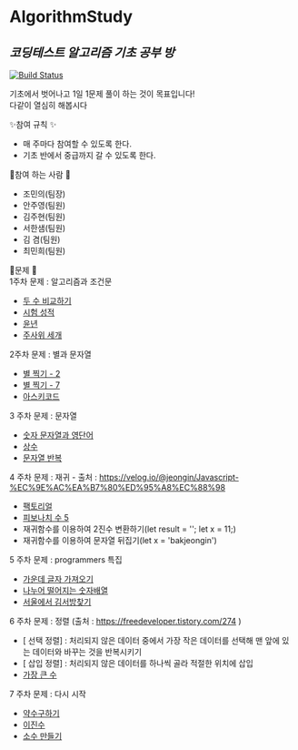 # AlgorithmStudy
## _코딩테스트 알고리즘 기초 공부 방_

[![Build Status](https://travis-ci.org/joemccann/dillinger.svg?branch=master)](https://travis-ci.org/joemccann/dillinger)

기초에서 벗어나고 1일 1문제 풀이 하는 것이 목표입니다!<br>
다같이 열심히 해봅시다

✨참여 규칙 ✨
 - 매 주마다 참여할 수 있도록 한다.
 - 기초 반에서 중급까지 갈 수 있도록 한다.

💎참여 하는 사람 💎
 - 조민의(팀장)
 - 안주영(팀원)
 - 김주현(팀원)
 - 서한샘(팀원)
 - 김  겸(팀원)
 - 최민희(팀원)

🍂문제 🍂<br>
  1주차 문제 : 알고리즘과 조건문
   - [	두 수 비교하기](https://www.acmicpc.net/problem/1330)
   - [	시험 성적](https://www.acmicpc.net/problem/9498)
   - [	윤년](https://www.acmicpc.net/problem/2753)
   - [	주사위 세개](https://www.acmicpc.net/problem/2480)
   
  2주차 문제 : 별과 문자열
   - [	별 찍기 - 2](https://www.acmicpc.net/problem/2439)
   - [	별 찍기 - 7](https://www.acmicpc.net/problem/2444)
   - [	아스키코드](https://www.acmicpc.net/problem/11654)

  3 주차 문제 : 문자열
   - [	숫자 문자열과 영단어](https://programmers.co.kr/learn/courses/30/lessons/81301)
   - [	상수](https://www.acmicpc.net/problem/2908)
   - [	문자열 반복](https://www.acmicpc.net/problem/2675)

  4 주차 문제 : 재귀 -  출처 : https://velog.io/@jeongin/Javascript-%EC%9E%AC%EA%B7%80%ED%95%A8%EC%88%98
   - [	팩토리얼](https://www.acmicpc.net/problem/10872)
   - [	피보나치 수 5](https://www.acmicpc.net/problem/10870)
   - 재귀함수를 이용하여 2진수 변환하기(let result = ''; let x = 11;)
   - 재귀함수를 이용하여 문자열 뒤집기(let x = 'bakjeongin')

  5 주차 문제 :  programmers 특집
   - [	가운데 글자 가져오기](https://programmers.co.kr/learn/courses/30/lessons/12903?language=javascript)
   - [	나누어 떨어지는 숫자배열](https://programmers.co.kr/learn/courses/30/lessons/12910?language=java)
   - [	서울에서 김서방찾기](https://programmers.co.kr/learn/courses/30/lessons/12919?language=javascript)


  6 주차 문제 :  정렬 (출처 :  https://freedeveloper.tistory.com/274 )
   - [	선택 정렬] : 처리되지 않은 데이터 중에서 가장 작은 데이터를 선택해 맨 앞에 있는 데이터와 바꾸는 것을 반복시키기 
   - [	삽입 정렬] : 처리되지 않은 데이터를 하나씩 골라 적절한 위치에 삽입
   - [	가장 큰 수](https://programmers.co.kr/learn/courses/30/lessons/42746)


  7 주차 문제 :  다시 시작
   - [	약수구하기](https://www.acmicpc.net/problem/2501)
   - [	이진수](https://www.acmicpc.net/problem/3460)
   - [	소수 만들기](https://school.programmers.co.kr/learn/courses/30/lessons/12977)
